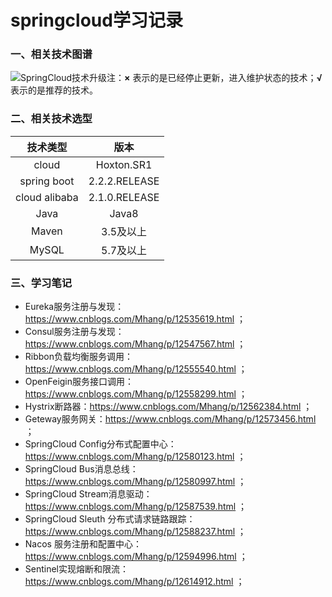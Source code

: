 # springcloud学习记录
### 一、相关技术图谱

![SpringCloud技术升级](E:\MyExProject\SpringCloud-learning\doc\pic\SpringCloud技术升级.png)注：**×** 表示的是已经停止更新，进入维护状态的技术；**√** 表示的是推荐的技术。

### 二、相关技术选型

|   技术类型    |     版本      |
| :-----------: | :-----------: |
|     cloud     |  Hoxton.SR1   |
|  spring boot  | 2.2.2.RELEASE |
| cloud alibaba | 2.1.0.RELEASE |
|     Java      |     Java8     |
|     Maven     |   3.5及以上   |
|     MySQL     |   5.7及以上   |

### 三、学习笔记

- Eureka服务注册与发现：https://www.cnblogs.com/Mhang/p/12535619.html ；
- Consul服务注册与发现：https://www.cnblogs.com/Mhang/p/12547567.html ；
- Ribbon负载均衡服务调用：https://www.cnblogs.com/Mhang/p/12555540.html ；
- OpenFeigin服务接口调用：https://www.cnblogs.com/Mhang/p/12558299.html ；
- Hystrix断路器：https://www.cnblogs.com/Mhang/p/12562384.html ；
- Geteway服务网关：https://www.cnblogs.com/Mhang/p/12573456.html ；
- SpringCloud Config分布式配置中心：https://www.cnblogs.com/Mhang/p/12580123.html ；
- SpringCloud Bus消息总线：https://www.cnblogs.com/Mhang/p/12580997.html ；
- SpringCloud Stream消息驱动：https://www.cnblogs.com/Mhang/p/12587539.html ；
- SpringCloud Sleuth 分布式请求链路跟踪：https://www.cnblogs.com/Mhang/p/12588237.html ；
- Nacos 服务注册和配置中心：https://www.cnblogs.com/Mhang/p/12594996.html ；
- Sentinel实现熔断和限流：https://www.cnblogs.com/Mhang/p/12614912.html ；

